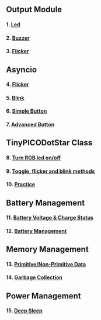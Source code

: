 ## Output Module
#### 1. [Led](lesson02-01.md)
#### 2. [Buzzer](lesson02-02.md)
#### 3. [Flicker](lesson02-03.md)
## Asyncio
#### 4. [Flicker](lesson02-04.md)
#### 5. [Blink](lesson02-05.md)
#### 6. [Simple Button](lesson02-06.md)
#### 7. [Advanced Button](lesson02-07.md)
## TinyPICODotStar Class
#### 8. [Turn RGB led on/off](lesson02-08.md)
#### 9. [Toggle, flicker and blink methods](lesson02-09.md)
#### 10. [Practice](lesson02-10.md)
## Battery Management
#### 11. [Battery Voltage & Charge Status](lesson02-11.md)
#### 12. [Battery Management](lesson02-12.md)
## Memory Management
#### 13. [Primitive/Non-Primitive Data](lesson02-13.md)
#### 14. [Garbage Collection](lesson02-14.md)
## Power Management
#### 15. [Deep Sleep](lesson02-15.md)
